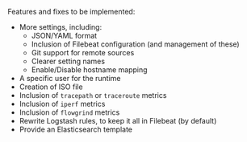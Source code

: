 Features and fixes to be implemented:
* More settings, including:
  * JSON/YAML format
  * Inclusion of Filebeat configuration (and management of these)
  * Git support for remote sources
  * Clearer setting names
  * Enable/Disable hostname mapping
* A specific user for the runtime
* Creation of ISO file
* Inclusion of `tracepath` or `traceroute` metrics
* Inclusion of `iperf` metrics
* Inclusion of `flowgrind` metrics
* Rewrite Logstash rules, to keep it all in Filebeat (by default)
* Provide an Elasticsearch template
